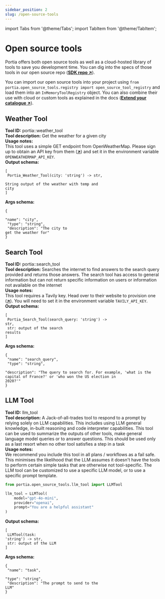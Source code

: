 ```yaml
---
sidebar_position: 2
slug: /open-source-tools
---
```


import Tabs from '@theme/Tabs';
import TabItem from '@theme/TabItem';

# Open source tools
Portia offers both open source tools as well as a cloud-hosted library of tools to save you development time. You can dig into the specs of those tools in our open source repo (<a href="https://github.com/portiaAI/portia-sdk-python/tree/main/portia/open_source_tools" target="_blank">**SDK repo ↗**</a>).

You can import our open source tools into your project using `from portia.open_source_tools.registry import open_source_tool_registry` and load them into an `InMemoryToolRegistry` object. You can also combine their use with cloud or custom tools as explained in the docs (<a href="/extend-tool-catalogue" target="_blank">**Extend your catalogue ↗**</a>).

## Weather Tool
**Tool ID:** portia::weather_tool<br/>**Tool description:** Get the weather for a given city<br/>**Usage notes:**<br/>This tool uses a simple GET endpoint from OpenWeatherMap. Please sign up to obtain an API key from them (<a href="https://home.openweathermap.org/users/sign_in" target="_blank">**↗**</a>) and set it in the environment variable `OPENWEATHERMAP_API_KEY`.<br/>**Output schema:** <pre><code>[<br/>  Portia_Weather_Tool(city: 'string') -> str,<br/>  String output of the weather with temp and city<br/>]</code></pre>**Args schema:** <pre><code>\{<br/>  "name": "city",<br/>  "type": "string",<br/>  "description": "The city to get the weather for"<br/>\}</code></pre>
## Search Tool
**Tool ID:** portia::search_tool<br/>**Tool description:** Searches the internet to find answers to the search query provided and returns those answers. The search tool has access to general information but can not return specific information on users or information not available on the internet<br/>**Usage notes:**<br/>This tool requires a Tavily key. Head over to their website to provision one (<a href="https://tavily.com/" target="_blank">**↗**</a>). You will need to set it in the environment variable `TAVILY_API_KEY`.<br/>**Output schema:** <pre><code>[<br/>  Portia_Search_Tool(search_query: 'string') -> str,<br/>  str: output of the search results<br/>]</code></pre>**Args schema:** <pre><code>\{<br/>  "name": "search_query",<br/>  "type": "string",<br/>  "description": "The query to search for. For example, 'what is the capital of France?' or 'who won the US election in 2020?'"<br/>\}</code></pre>
## LLM Tool
**Tool ID:** llm_tool<br/>
**Tool description:** A Jack-of-all-trades tool to respond to a prompt by relying solely on LLM capabilities. This includes using LLM general knowledge, in-built reasoning and code interpreter capabilities. This tool can be used to summarize the outputs of other tools, make general language model queries or to answer questions. This should be used only as a last resort when no other tool satisfies a step in a task<br/>
**Usage notes:**<br/>We recommend you include this tool in all plans / workflows as a fail safe. This minimises the likelihood that the LLM assumes it doesn't have the tools to perform certain simple tasks that are otherwise not tool-specific. The LLM tool can be customized to use a specific LLM model, or to use a specific prompt template.
```python
from portia.open_source_tools.llm_tool import LLMTool

llm_tool = LLMTool(
    model="gpt-4o-mini", 
    provider="openai", 
    prompt="You are a helpful assistant"
)
```
**Output schema:** <pre><code>[<br/>  LLMTool(task: 'string') -> str,<br/>  str: output of the LLM<br/>]</code></pre>
**Args schema:** <pre><code>\{<br/>  "name": "task",<br/>  "type": "string",<br/>  "description": "The prompt to send to the LLM"<br/>\}</code></pre>

